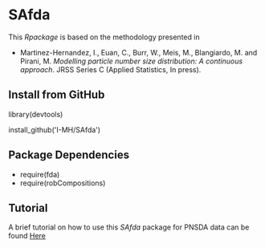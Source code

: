 # SAfda

This *Rpackage* is based on the methodology presented in 

- Martinez-Hernandez, I., Euan, C., Burr, W., Meis, M., Blangiardo, M. and Pirani, M. *Modelling particle number size distribution: A continuous approach*. JRSS Series C (Applied Statistics, In press).


## Install from GitHub

library(devtools)

install_github('I-MH/SAfda')

## Package Dependencies
- require(fda)
- require(robCompositions)

## Tutorial
A brief tutorial on how to use this *SAfda* package for PNSDA data can be found 
[Here](https://www.maths.lancs.ac.uk/~euancamp/)